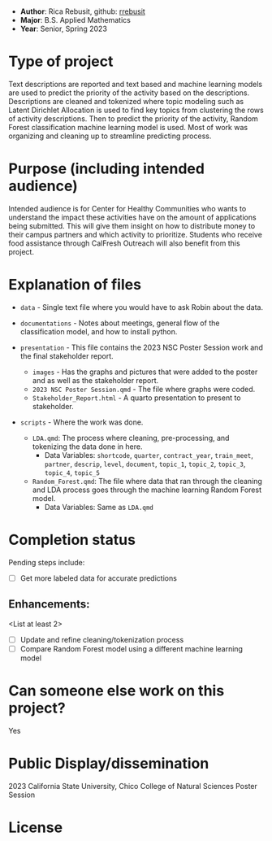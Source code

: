 # <Project Title>
* **Author**: Rica Rebusit, github: [rrebusit](https://github.com/rrebusit)
* **Major**: B.S. Applied Mathematics
* **Year**: Senior, Spring 2023

# Type of project
Text descriptions are reported and text based and machine learning models are used to predict the priority of the activity based on the descriptions. Descriptions are cleaned and tokenized where topic modeling such as Latent Dirichlet Allocation is used to find key topics from clustering the rows of activity descriptions. Then to predict the priority of the activity, Random Forest classification machine learning model is used. Most of work was organizing and cleaning up to streamline predicting process.

# Purpose (including intended audience)
Intended audience is for Center for Healthy Communities who wants to understand the impact these activities have on the amount of applications being submitted. This will give them insight on how to distribute money to their campus partners and which activity to prioritize. Students who receive food assistance through CalFresh Outreach will also benefit from this project.

# Explanation of files

* `data` - Single text file where you would have to ask Robin about the data.

* `documentations` - Notes about meetings, general flow of the classification model, and how to install python.

* `presentation` - This file contains the 2023 NSC Poster Session work and the final stakeholder report.
    - `images` - Has the graphs and pictures that were added to the poster and as well as the stakeholder report.
    - `2023 NSC Poster Session.qmd` - The file where graphs were coded.
    - `Stakeholder_Report.html` - A quarto presentation to present to stakeholder.

* `scripts` - Where the work was done.
    - `LDA.qmd`: The process where cleaning, pre-processing, and tokenizing the data done in here.
      - Data Variables: `shortcode`, `quarter`, `contract_year`, `train_meet`, `partner`, `descrip`, `level`, `document`, `topic_1`, `topic_2`, `topic_3`, `topic_4`, `topic_5`
    - `Random_Forest.qmd`: The file where data that ran through the cleaning and LDA process goes through the machine learning Random Forest model.
      - Data Variables: Same as `LDA.qmd`

# Completion status 

<as applicable> Pending steps include: 

- [ ] Get more labeled data for accurate predictions 

## Enhancements: 
<List at least 2>

- [ ] Update and refine cleaning/tokenization process
- [ ] Compare Random Forest model using a different machine learning model

# Can someone else work on this project? 
Yes

# Public Display/dissemination
2023 California State University, Chico College of Natural Sciences Poster Session

# License
